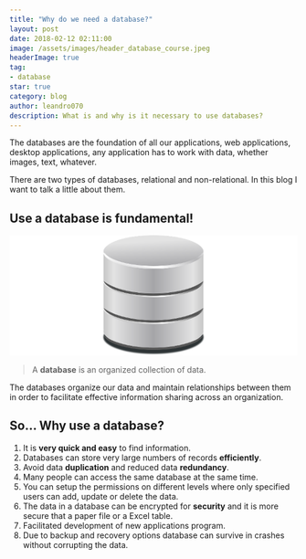 ```yaml
---
title: "Why do we need a database?"
layout: post
date: 2018-02-12 02:11:00
image: /assets/images/header_database_course.jpeg
headerImage: true
tag:
- database
star: true
category: blog
author: leandro070
description: What is and why is it necessary to use databases?
---
```


The databases are the foundation of all our applications, web applications, desktop applications, any application has to work with data, whether images, text, whatever.

There are two types of databases, relational and non-relational. In this blog I want to talk a little about them.

## Use a database is fundamental!


![Markdowm Image][1]


> A **database** is an organized collection of data.

The databases organize our data and maintain relationships between them in order to facilitate effective information sharing across an organization.

## So... Why use a database?

1. It is **very quick and easy** to find information.
2. Databases can store very large numbers of records **efficiently**.
3. Avoid data **duplication** and reduced data **redundancy**.
4. Many people can access the same database at the same time.
5. You can setup the permissions on different levels where only specified users can add, update or delete the data.
6. The data in a database can be encrypted for **security** and it is more secure that a paper file or a Excel table.
7. Facilitated development of new applications program.
8. Due to backup and recovery options database can survive in crashes without corrupting the data.

[1]: /assets/images/why_use_a_database/database.png
